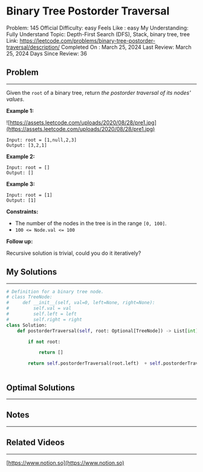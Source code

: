 # Binary Tree Postorder Traversal

Problem: 145
Official Difficulty: easy
Feels Like : easy
My Understanding: Fully Understand
Topic: Depth-First Search (DFS), Stack, binary tree, tree
Link: https://leetcode.com/problems/binary-tree-postorder-traversal/description/
Completed On : March 25, 2024
Last Review: March 25, 2024
Days Since Review: 36

## Problem

---

Given the `root` of a binary tree, return *the postorder traversal of its nodes' values*.

**Example 1:**

![https://assets.leetcode.com/uploads/2020/08/28/pre1.jpg](https://assets.leetcode.com/uploads/2020/08/28/pre1.jpg)

```
Input: root = [1,null,2,3]
Output: [3,2,1]
```

**Example 2:**

```
Input: root = []
Output: []
```

**Example 3:**

```
Input: root = [1]
Output: [1]
```

**Constraints:**

- The number of the nodes in the tree is in the range `[0, 100]`.
- `100 <= Node.val <= 100`

**Follow up:**

Recursive solution is trivial, could you do it iteratively?

## My Solutions

---

```python
# Definition for a binary tree node.
# class TreeNode:
#     def __init__(self, val=0, left=None, right=None):
#         self.val = val
#         self.left = left
#         self.right = right
class Solution:
    def postorderTraversal(self, root: Optional[TreeNode]) -> List[int]:

        if not root:

            return []

        return self.postorderTraversal(root.left)  + self.postorderTraversal(root.right) + [root.val]
```

```python

```

## Optimal Solutions

---

## Notes

---

 

## Related Videos

---

[https://www.notion.so](https://www.notion.so)